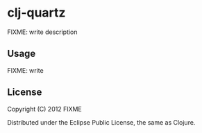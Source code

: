 # clj-quartz

FIXME: write description

## Usage

FIXME: write

## License

Copyright (C) 2012 FIXME

Distributed under the Eclipse Public License, the same as Clojure.
